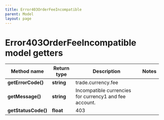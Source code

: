 ```yaml
---
title: Error403OrderFeeIncompatible
parent: Model
layout: page
---
```


# Error403OrderFeeIncompatible model getters

Method name | Return type | Description | Notes
------------ | ------------- | ------------- | -------------
**getErrorCode()** | **string** | trade.currency.fee |
**getMessage()** | **string** | Incompatible currencies for currency1 and fee account. |
**getStatusCode()** | **float** | 403 |

